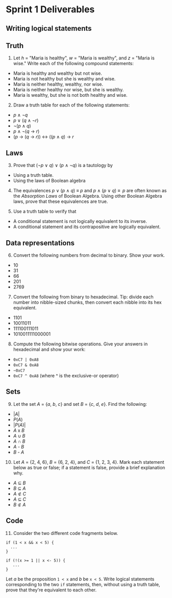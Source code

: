 # Sprint 1 Deliverables

## Writing logical statements



## Truth

1. Let *h* = "Maria is healthy", *w* = "Maria is wealthy", and *z* = "Maria is wise." Write each of the following compound statements:

- Maria is healthy and wealthy but not wise.
- Maria is not healthy but she is wealthy and wise.
- Maria is neither healthy, wealthy, nor wise.
- Maria is neither healthy nor wise, but she is wealthy.
- Maria is wealthy, but she is not both healthy and wise.

2. Draw a truth table for each of the following statements:

- *p* ∧ ¬*q*
- *p* ∨ (*q* ∧ ¬*r*)
- ¬(*p* ∧ *q*)
- *p* ∧ ¬(*q* → *r*)
- (*p* → (*q* → *r*)) ↔ ((*p* ∧ *q*) → *r*


## Laws

3. Prove that (¬*p* ∨ *q*) ∨ (*p* ∧ ¬*q*) is a tautology by

- Using a truth table.
- Using the laws of Boolean algebra


4. The equivalences *p* ∨ (*p* ∧ *q*) ≡ *p* and *p* ∧ (*p* ∨ *q*) ≡ *p* are often known as the
*Absorption Laws* of Boolean Algebra. Using other Boolean Algebra laws, prove that
these equivalences are true.

5. Use a truth table to verify that

- A conditional statement is not logically equivalent to its inverse.
- A conditional statement and its contrapositive are logically equivalent.

## Data representations

6. Convert the following numbers from decimal to binary. Show your work.

- 10
- 31
- 66
- 201
- 2769

7. Convert the following from binary to hexadecimal. Tip: divide each number into nibble-sized chunks, then convert each nibble into its hex equivalent.

- 1101
- 10011011
- 111100111011
- 1010011111000001

8. Compute the following bitwise operations. Give your answers in hexadecimal and show your work:

- `0xC7 | 0xA8`
- `0xC7 & 0xA8`
- `~0xC7`
- `0xC7 ^ 0xA8` (where ^ is the exclusive-or operator)


## Sets

9. Let the set *A* = {*a*, *b*, *c*} and set *B* = {*c*, *d*, *e*}. Find the following:

- |*A*|
- *P*(*A*)
- |*P*(*A*)|
- *A* x *B*
- *A* ∪ *B*
- *A* ∩ *B*
- *A* - *B*
- *B* - *A*

10. Let *A* = {2, 4, 6}, *B* = {6, 2, 4}, and *C* = {1, 2, 3, 4}. Mark each statement below as true or false; if a statement is false, provide a brief explanation why.

- *A* ⊆ *B*
- *B* ⊆ *A*
- *A* ⊄ *C*
- *A*  ⊆ *C*
- *B* ⊄ *A*

## Code

11. Consider the two different code fragments below.

```
if (1 < x && x < 5) {
  ...
}
```

```
if (!(x >= 1 || x <- 5)) {
   ...
}
```

Let *a* be the proposition `1 < x` and *b* be `x < 5`. Write logical statements corresponding to the two `if` statements, then, without using a truth table, prove that they're equivalent to each other.
